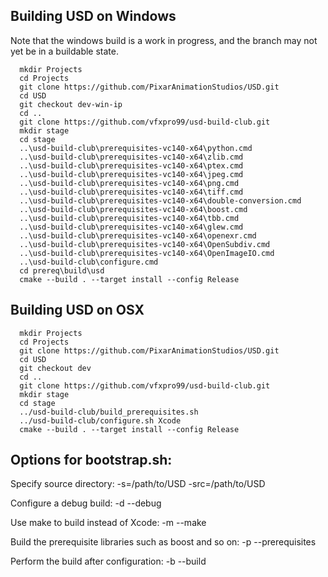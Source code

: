 
Building USD on Windows
-----------------------
Note that the windows build is a work in progress, and the 
branch may not yet be in a buildable state.
```
  mkdir Projects
  cd Projects
  git clone https://github.com/PixarAnimationStudios/USD.git
  cd USD
  git checkout dev-win-ip
  cd ..
  git clone https://github.com/vfxpro99/usd-build-club.git
  mkdir stage
  cd stage
  ..\usd-build-club\prerequisites-vc140-x64\python.cmd
  ..\usd-build-club\prerequisites-vc140-x64\zlib.cmd
  ..\usd-build-club\prerequisites-vc140-x64\ptex.cmd
  ..\usd-build-club\prerequisites-vc140-x64\jpeg.cmd
  ..\usd-build-club\prerequisites-vc140-x64\png.cmd
  ..\usd-build-club\prerequisites-vc140-x64\tiff.cmd
  ..\usd-build-club\prerequisites-vc140-x64\double-conversion.cmd
  ..\usd-build-club\prerequisites-vc140-x64\boost.cmd
  ..\usd-build-club\prerequisites-vc140-x64\tbb.cmd
  ..\usd-build-club\prerequisites-vc140-x64\glew.cmd
  ..\usd-build-club\prerequisites-vc140-x64\openexr.cmd
  ..\usd-build-club\prerequisites-vc140-x64\OpenSubdiv.cmd
  ..\usd-build-club\prerequisites-vc140-x64\OpenImageIO.cmd
  ..\usd-build-club\configure.cmd
  cd prereq\build\usd
  cmake --build . --target install --config Release
```

Building USD on OSX
-------------------

```
  mkdir Projects
  cd Projects
  git clone https://github.com/PixarAnimationStudios/USD.git
  cd USD
  git checkout dev
  cd ..
  git clone https://github.com/vfxpro99/usd-build-club.git
  mkdir stage
  cd stage
  ../usd-build-club/build_prerequisites.sh
  ../usd-build-club/configure.sh Xcode
  cmake --build . --target install --config Release
```

Options for bootstrap.sh:
-------------------------

Specify source directory:
  -s=/path/to/USD
  -src=/path/to/USD

Configure a debug build:
  -d --debug

Use make to build instead of Xcode:
  -m --make

Build the prerequisite libraries such as boost and so on:
  -p --prerequisites

Perform the build after configuration:
  -b --build
